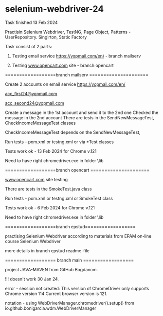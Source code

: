 # selenium-webdriver-24

Task finished 13 Feb 2024

Practisin Selenium Webdriver, TestNG, Page Object, Patterns - UserRepository. Singlrton, Static Factory

Task consist of 2 parts:

1. Testing email service https://yopmail.com/en/ - branch mailserv 

2. Testing www.opencart.com site - branch opencart 

==================branch mailserv =====================

Create 2 accounts on email service https://yopmail.com/en/

acc_first24@yopmail.com

acc_second24@yopmail.com

Create a message in the 1st account and send it to the 2nd one
Checked the message in the 2nd account
There are tests in the SendNewMessageTest, CheckIncomeMessageTest classes

CheckIncomeMessageTest depends on the SendNewMessageTest,

Run tests - pom.xml or testng.xml or via *Test classes

Tests work ok - 13 Feb 2024 for Chrome v.121

Need to have right chromedriver.exe in folder \lib

==================branch opencart =====================

www.opencart.com site testing 

There are tests in the SmokeTest.java class

Run tests - pom.xml or testng.xml or SmokeTest class

Tests work ok - 6 Feb 2024 for Chrome v.121

Need to have right chromedriver.exe in folder \lib

==================branch epstud==================

practising Selenium Webdriver according to materials from EPAM on-line course Selenium Webdriver

more details in branch epstud readme-file


================== branch main ==================

project JAVA-MAVEN from GitHub Bogdanom.

!!! doesn't work 30 Jan 24. 

error - session not created: This version of ChromeDriver only supports Chrome version 114 Current browser version is 121.

notation -  using WebDriverManager.chromedriver().setup() from io.github.bonigarcia.wdm.WebDriverManager



